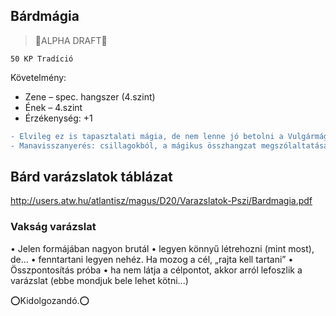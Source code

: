 ## Bárdmágia

> 🚧ALPHA DRAFT🚧

```
50 KP Tradíció
```

Követelmény: 
- Zene – spec. hangszer (4.szint)
- Ének – 4.szint
- Érzékenység: +1

```diff
- Elvileg ez is tapasztalati mágia, de nem lenne jó betolni a Vulgármágia alá...
- Manavisszanyerés: csillagokból, a mágikus összhangzat megszólaltatásával.
```


## Bárd varázslatok táblázat
http://users.atw.hu/atlantisz/magus/D20/Varazslatok-Pszi/Bardmagia.pdf


### Vakság varázslat

• Jelen formájában nagyon brutál
• legyen könnyű létrehozni (mint most), de...
• fenntartani legyen nehéz. Ha mozog a cél, „rajta kell tartani”
• Összpontosítás próba
• ha nem látja a célpontot, akkor arról lefoszlik a varázslat (ebbe mondjuk bele lehet kötni...)


⭕Kidolgozandó.⭕